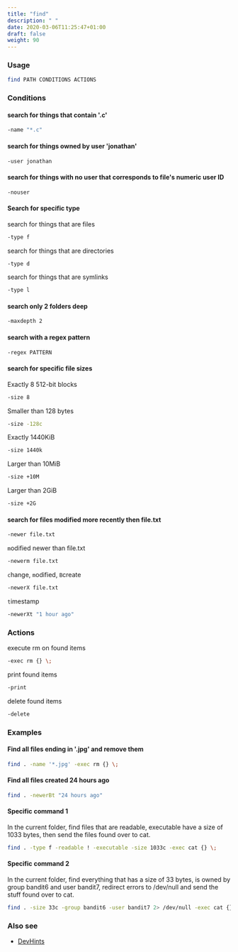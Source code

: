 ```yaml
---
title: "find"
description: " "
date: 2020-03-06T11:25:47+01:00
draft: false
weight: 90
---
```


### Usage

```bash
find PATH CONDITIONS ACTIONS
```

### Conditions

#### search for things that contain '.c'

```bash
-name "*.c"
```

#### search for things owned by user 'jonathan'

```bash
-user jonathan
```

#### search for things with no user that corresponds to file's numeric user ID

```bash
-nouser
```

#### Search for specific type

search for things that are files

```bash
-type f
```

search for things that are directories

```bash
-type d
```

search for things that are symlinks

```bash
-type l
```

#### search only 2 folders deep

```bash
-maxdepth 2
```

#### search with a regex pattern

```bash
-regex PATTERN
```

#### search for specific file sizes

Exactly 8 512-bit blocks

```bash
-size 8
```

Smaller than 128 bytes

```bash
-size -128c
```

Exactly 1440KiB

```bash
-size 1440k
```

Larger than 10MiB

```bash
-size +10M
```

Larger than 2GiB

```bash
-size +2G
```

#### search for files modified more recently then file.txt

```bash
-newer file.txt
```

`m`odified newer than file.txt

```bash
-newerm file.txt
```

`c`hange, `m`odified, `B`create

```bash
-newerX file.txt
```

`t`imestamp

```bash
-newerXt "1 hour ago"
```

### Actions

execute rm on found items

```bash
-exec rm {} \;
```

print found items

```bash
-print
```

delete found items

```bash
-delete
```

### Examples

#### Find all files ending in '.jpg' and remove them

```bash
find . -name '*.jpg' -exec rm {} \;
```

#### Find all files created 24 hours ago

```bash
find . -newerBt "24 hours ago"
```

#### Specific command 1

In the current folder, find files that are readable, executable have a size of 1033 bytes, then send the files found over to cat.

```bash
find . -type f -readable ! -executable -size 1033c -exec cat {} \;
```

#### Specific command 2

In the current folder, find everything that has a size of 33 bytes, is owned by group bandit6 and user bandit7, redirect errors to /dev/null and send the stuff found over to cat.

```bash
find . -size 33c -group bandit6 -user bandit7 2> /dev/null -exec cat {} \;
```

### Also see

* [DevHints](https://devhints.io/find)
